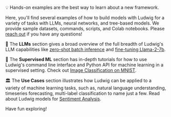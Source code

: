 💡 Hands-on examples are the best way to learn about a new framework.

Here, you'll find several examples of how to build models with Ludwig for a variety of tasks with LLMs, neural networks, and tree-based models. We provide sample datasets, commands, scripts, and Colab notebooks. Please [reach out](https://discord.gg/CBgdrGnZjy) if you have any questions!

💬 The **LLMs** section gives a broad overview of the full breadth of Ludwig's LLM capabilities like [zero-shot batch inference](https://ludwig.ai/latest/examples/llms/llm_zero_shot_text_generation/) and [fine-tuning Llama-2-7b](https://ludwig.ai/latest/examples/llms/llm_finetuning/).

🎯 The **Supervised ML** section has in-depth tutorials for how to use Ludwig's command line interface and Python API for machine learning in a supervised setting. Check out [Image Classification on MNIST](https://ludwig.ai/latest/examples/mnist/).

🏛️ The **Use Cases** section illustrates how Ludwig can be applied to a variety of machine learning tasks, such as, natural language understanding, timeseries forecasting, multi-label classification to name just a few. Read about Ludwig models for [Sentiment Analysis](https://ludwig.ai/latest/examples/sentiment_analysis/).

Have fun exploring!
